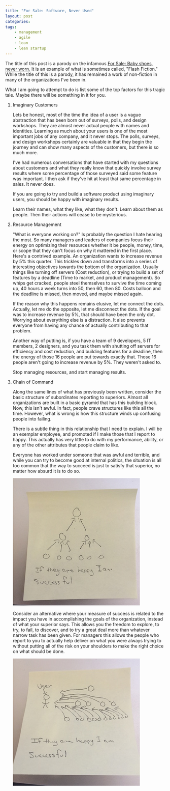 ```yaml
---
title: "For Sale: Software, Never Used"
layout: post
categories:
tags:
    - management
    - agile
    - lean
    - lean startup
---
```

The title of this post is a parody on the infamous [For Sale: Baby shoes, never worn.](https://en.wikipedia.org/wiki/For_sale:_baby_shoes,_never_worn)
It is an example of what is sometimes called, "Flash Fiction." While the title of this is a parody, it has remained a work
of non-fiction in many of the organizations I've been in.

What I am going to attempt to do is list some of the top factors for this tragic tale. Maybe there will be something in
it for you.

1. Imaginary Customers

    Lets be honest, most of the time the idea of a user is a vague abstraction that has been born out of surveys, polls,
    and design workshops. They are almost never actual people with names and identities. Learning as much about your users
    is one of the most important jobs of any company, and it never stops. The polls, surveys, and design workshops certainly
    are valuable in that they begin the journey and can show many aspects of the customers, but there is so much more.

    I've had numerous conversations that have started with my questions about customers and what they really know that quickly
    involve survey results where some percentage of those surveyed said some feature was important. I then ask if they've hit
    at least that same percentage in sales. It never does.

    If you are going to try and build a software product using imaginary users, you should be happy with imaginary results.

    Learn their names, what they like, what they don't. Learn about them as people. Then their actions will cease to be mysterious.

2. Resource Management
    
    "What is everyone working on?" Is probably the question I hate hearing the most. So many managers and leaders of companies
    focus their energy on optimizing their resources whether it be people, money, time, or scope that they can't focus on
    why it mattered in the first place. Here's a contrived example. An organization wants to increase revenue by 5% this
    quarter. This trickles down and transforms into a series of interesting objectives towards the bottom of the organization.
    Usually things like turning off servers (Cost reduction), or trying to build a set of features by a deadline (Time to market, 
    and product management). So whips get cracked, people steel themselves to survive the time coming up, 40 hours a week turns into 50, 
    then 60, then 80. Costs balloon and the deadline is missed, then moved, and maybe missed again.

    If the reason why this happens remains elusive, let me connect the dots. Actually, let me do the opposite, let me
    disconnect the dots. If the goal was to increase revenue by 5%, that should have been the only dot. Worrying about
    everything else is a distraction. It also prevents everyone from having any chance of actually contributing to that
    problem.

    Another way of putting is, if you have a team of 9 developers, 5 IT members, 2 designers, and you task them with
    shutting off servers for efficiency and cost reduction, and building features for a deadline, then the energy of those
    16 people are put towards exactly that. Those 16 people aren't going to increase revenue by 5%. They weren't asked to.

    Stop managing resources, and start managing results.

3. Chain of Command

    Along the same lines of what has previously been written, consider the basic structure of subordinates reporting
    to superiors. Almost all organizations are built in a basic pyramid that has this building block. Now, this isn't awful.
    In fact, people crave structures like this all the time. However, what is wrong is how this structure winds up
    confusing people into failing.

    There is a subtle thing in this relationship that I need to explain. I will be an exemplar employee, and promoted if
    I make those that I report to happy. This actually has very little to do with my performance, ability, or any of the
    other attributes that people claim to like.

    Everyone has worked under someone that was awful and terrible, and while you can try to become good at internal politics,
    the situation is all too common that the way to succeed is just to satisfy that superior, no matter how absurd it is
    to do so.
    
    ![If the superior is happy, I'm successful.](/images/org_image_1.jpg)

    Consider an alternative where your measure of success is related to the impact you have in accomplishing the goals
    of the organization, instead of what your superior says. This allows you the freedom to explore, to try, to fail, to
    discover, and to try a great deal more than whatever narrow task has been given. For managers this allows the people
    who report to you to actually help deliver on what you were always trying to without putting all of the risk on your
    shoulders to make the right choice on what should be done.

    ![If the user/company is happy, I'm successful.](/images/org_image_2.jpg)


